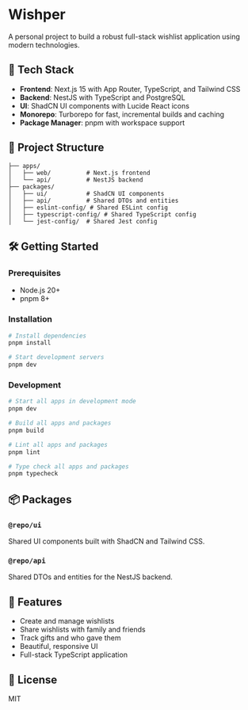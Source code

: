 # Wishper

A personal project to build a robust full-stack wishlist application using modern technologies.

## 🚀 Tech Stack

- **Frontend**: Next.js 15 with App Router, TypeScript, and Tailwind CSS
- **Backend**: NestJS with TypeScript and PostgreSQL
- **UI**: ShadCN UI components with Lucide React icons
- **Monorepo**: Turborepo for fast, incremental builds and caching
- **Package Manager**: pnpm with workspace support

## 📁 Project Structure

```
├── apps/
│   ├── web/          # Next.js frontend
│   └── api/          # NestJS backend
├── packages/
│   ├── ui/           # ShadCN UI components
│   ├── api/          # Shared DTOs and entities
│   ├── eslint-config/ # Shared ESLint config
│   ├── typescript-config/ # Shared TypeScript config
│   └── jest-config/  # Shared Jest config
```

## 🛠️ Getting Started

### Prerequisites

- Node.js 20+
- pnpm 8+

### Installation

```bash
# Install dependencies
pnpm install

# Start development servers
pnpm dev
```

### Development

```bash
# Start all apps in development mode
pnpm dev

# Build all apps and packages
pnpm build

# Lint all apps and packages
pnpm lint

# Type check all apps and packages
pnpm typecheck
```

## 📦 Packages

### `@repo/ui`

Shared UI components built with ShadCN and Tailwind CSS.

### `@repo/api`

Shared DTOs and entities for the NestJS backend.

## 🎯 Features

- Create and manage wishlists
- Share wishlists with family and friends
- Track gifts and who gave them
- Beautiful, responsive UI
- Full-stack TypeScript application

## 📝 License

MIT
